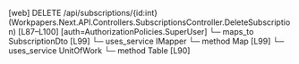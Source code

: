 [web] DELETE /api/subscriptions/{id:int}  (Workpapers.Next.API.Controllers.SubscriptionsController.DeleteSubscription)  [L87–L100] [auth=AuthorizationPolicies.SuperUser]
  └─ maps_to SubscriptionDto [L99]
  └─ uses_service IMapper
    └─ method Map [L99]
  └─ uses_service UnitOfWork
    └─ method Table [L90]


